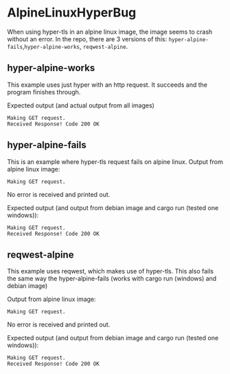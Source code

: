# AlpineLinuxHyperBug
When using hyper-tls in an alpine linux image, the image seems to crash without an error.
In the repo, there are 3 versions of this: `hyper-alpine-fails`,`hyper-alpine-works`, `reqwest-alpine`.

## hyper-alpine-works
This example uses just hyper with an http request. It succeeds and the program finishes through.

Expected output (and actual output from all images)
```
Making GET request.
Received Response! Code 200 OK
```

## hyper-alpine-fails
This is an example where hyper-tls request fails on alpine linux.
Output from alpine linux image:
```
Making GET request.
```
No error is received and printed out.


Expected output (and output from debian image and cargo run (tested one windows)):
```
Making GET request.
Received Response! Code 200 OK
```


## reqwest-alpine
This example uses reqwest, which makes use of hyper-tls. This also fails the same way the hyper-alpine-fails (works with cargo run (windows) and debian image)

Output from alpine linux image:
```
Making GET request.
```
No error is received and printed out.


Expected output (and output from debian image and cargo run (tested one windows)):
```
Making GET request.
Received Response! Code 200 OK
```
